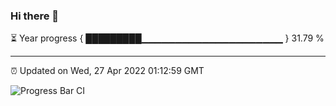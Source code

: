 ### Hi there 👋

⏳ Year progress { █████████▁▁▁▁▁▁▁▁▁▁▁▁▁▁▁▁▁▁▁▁▁ } 31.79 %

---

⏰ Updated on Wed, 27 Apr 2022 01:12:59 GMT

![Progress Bar CI](https://github.com/liununu/liununu/workflows/Progress%20Bar%20CI/badge.svg)
